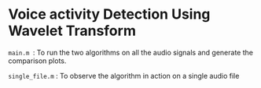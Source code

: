 # Voice activity Detection Using Wavelet Transform

```main.m ```: To run the two algorithms on all the audio signals and generate the comparison plots.

```single_file.m``` : To observe the algorithm in action on a single audio file

